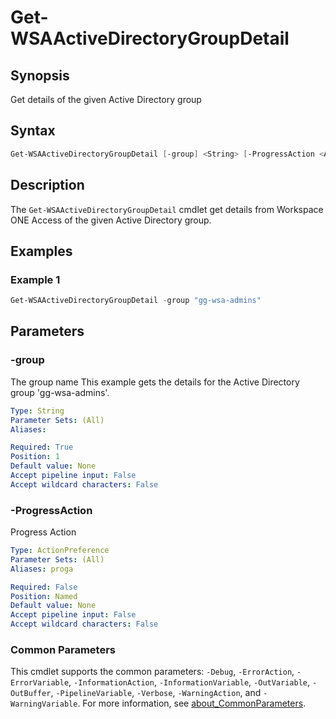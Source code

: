 # Get-WSAActiveDirectoryGroupDetail

## Synopsis

Get details of the given Active Directory group

## Syntax

```powershell
Get-WSAActiveDirectoryGroupDetail [-group] <String> [-ProgressAction <ActionPreference>] [<CommonParameters>]
```

## Description

The `Get-WSAActiveDirectoryGroupDetail` cmdlet get details from Workspace ONE Access of the given Active Directory group.

## Examples

### Example 1

```powershell
Get-WSAActiveDirectoryGroupDetail -group "gg-wsa-admins"
```

## Parameters

### -group

The group name
This example gets the details for the Active Directory group 'gg-wsa-admins'.

```yaml
Type: String
Parameter Sets: (All)
Aliases:

Required: True
Position: 1
Default value: None
Accept pipeline input: False
Accept wildcard characters: False
```

### -ProgressAction

Progress Action

```yaml
Type: ActionPreference
Parameter Sets: (All)
Aliases: proga

Required: False
Position: Named
Default value: None
Accept pipeline input: False
Accept wildcard characters: False
```

### Common Parameters

This cmdlet supports the common parameters: `-Debug`, `-ErrorAction`, `-ErrorVariable`, `-InformationAction`, `-InformationVariable`, `-OutVariable`, `-OutBuffer`, `-PipelineVariable`, `-Verbose`, `-WarningAction`, and `-WarningVariable`. For more information, see [about_CommonParameters](http://go.microsoft.com/fwlink/?LinkID=113216).
